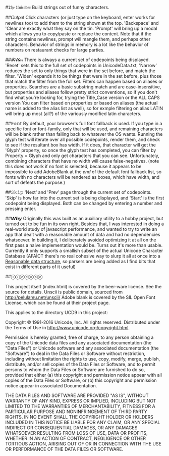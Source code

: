 #𝔗𝔥𝔢 𝔘𝔫𝔦𝔠𝔬𝔡𝔢𝔵
Build strings out of funny characters.

##𝑂𝑢𝑡𝑝𝑢𝑡
Click characters (or just type on the keyboard, enter works for newlines too) to add them to the string shown at the top. 
'Backspace' and 'Clear are exactly what they say on the tin.
'Prompt' will bring up a modal which allows you to copy/paste or replace the content. 
Note that if the string contains newlines, prompt will mangle them, and perhaps other characters. Behavior of strings in memory is a lot like the behavior of numbers on restaurant checks for large parties.

##𝓕𝓲𝓵𝓽𝓮𝓻
There is always a current set of codepoints being displayed. 'Reset' sets this to the full set of codepoints in UnicodeData.txt, 
'Narrow' reduces the set to only things that were in the set before, and match the filter. 
'Widen' expands it to be things that were in the set before, plus those that match the filter from the full set.
Filters can happen based on aliases or properties. Searches are a basic substring match and are case-insensitive, but properties and aliases follow pretty strict conventions, so if you don't find what you're looking for, trying the Title_Case version or the ALL CAPS version
You can filter based on properties or based on aliases (the actual name is added to the alias list as well), so for exmple filtering on alias LATIN will bring up most (all?) of the variously modified latin characters.

##𝔽𝕠𝕟𝕥
By default, your browser's full font fallback is used. If you type in a specific font or font-family, only that will be used, and remaining characters will be blank rather than falling back to whatever the OS wants. Running the glyph test will iterate over all possible codepoints, render them, and check to see if the resultant box has width. If it does, that character will get the 'Glyph' property, so once the glyph test has completed, you can filter by Property = Glyph and only get characters that you can see. Unfortunately, combining characters that have no width will cause false-negatives. (note this does not work if no font is selected, because it appears to be impossible to add AdobeBlank at the _end_ of the default font fallback list, so fonts with no characters will be rendered as boxes, which have width, and sort of defeats the purpose.)

##𝚂𝚔𝚒𝚙
'Next' and 'Prev' page through the current set of codepoints. 'Skip' is how far into the current set is being displayed, and 'Start' is the first codepoint being displayed. Both can be changed by entering a number and pressing enter.

##𝙒𝙝𝙮
Originally this was built as an auxiliary utility to a hobby project, but turned out to be fun in its own right. Besides that, I was interested in doing a real-world study of javascript performance, and wanted to try to write an app that dealt with a reasonable amount of data and had no dependencies whatsoever. In building it, I deliberately avoided optimizing it at all on the first pass a naive implementation would be. Turns out it's more than usable. Currently it only supports a smallish subset of the actual Unicode Character Database (AFAICT there's no real cohesive way to slurp it all at once into a  [Reasonable data structure](https://xkcd.com/1726/), so parsers are being added as I find bits that exist in different parts of it useful)

##ⓛⓘⓒⓔⓝⓢⓔ

This project itself (index.html) is covered by the beer-ware license. See the source for details.
Unscii is public domain, sourced from http://pelulamu.net/unscii/
Adobe blank is covered by the SIL Open Font License, which can be found at their project page.

This applies to the directory UCD9 in this project:

Copyright © 1991-2016 Unicode, Inc. All rights reserved.
Distributed under the Terms of Use in http://www.unicode.org/copyright.html.

Permission is hereby granted, free of charge, to any person obtaining
a copy of the Unicode data files and any associated documentation
(the "Data Files") or Unicode software and any associated documentation
(the "Software") to deal in the Data Files or Software
without restriction, including without limitation the rights to use,
copy, modify, merge, publish, distribute, and/or sell copies of
the Data Files or Software, and to permit persons to whom the Data Files
or Software are furnished to do so, provided that either
(a) this copyright and permission notice appear with all copies
of the Data Files or Software, or
(b) this copyright and permission notice appear in associated
Documentation.

THE DATA FILES AND SOFTWARE ARE PROVIDED "AS IS", WITHOUT WARRANTY OF
ANY KIND, EXPRESS OR IMPLIED, INCLUDING BUT NOT LIMITED TO THE
WARRANTIES OF MERCHANTABILITY, FITNESS FOR A PARTICULAR PURPOSE AND
NONINFRINGEMENT OF THIRD PARTY RIGHTS.
IN NO EVENT SHALL THE COPYRIGHT HOLDER OR HOLDERS INCLUDED IN THIS
NOTICE BE LIABLE FOR ANY CLAIM, OR ANY SPECIAL INDIRECT OR CONSEQUENTIAL
DAMAGES, OR ANY DAMAGES WHATSOEVER RESULTING FROM LOSS OF USE,
DATA OR PROFITS, WHETHER IN AN ACTION OF CONTRACT, NEGLIGENCE OR OTHER
TORTIOUS ACTION, ARISING OUT OF OR IN CONNECTION WITH THE USE OR
PERFORMANCE OF THE DATA FILES OR SOFTWARE.

